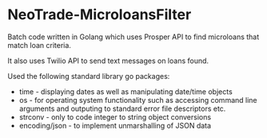 # NeoTrade-MicroloansFilter
Batch code written in Golang which uses Prosper API to find microloans that match loan criteria.

It also uses Twilio API to send  text messages on loans found.

Used the following standard library go packages:
* time - displaying dates as well as manipulating date/time objects
* os - for operating system functionality such as accessing command line arguments and outputing to standard error file descriptors etc.
* strconv - only to code integer to string object conversions
* encoding/json - to implement unmarshalling of JSON data
